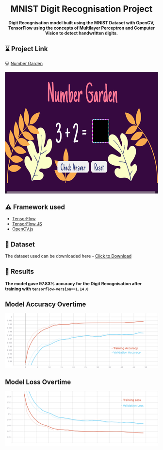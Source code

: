 <h1 align="center">MNIST Digit Recognisation Project</h1>

<div align= "center">
  <h4>Digit Recognisation model built using the MNIST Dataset with OpenCV, TensorFlow using the concepts of Multilayer Perceptron and Computer Vision to detect handwritten digits.</h4>
</div>

## :hourglass: Project Link
:computer: [Number Garden](https://rahul-025.github.io/number-garden)


<p align="center"><img src="https://github.com/Rahul-025/number-garden/blob/main/demo.png" width="700" height="400"></p>

## :warning: Framework used

- [TensorFlow](https://www.tensorflow.org/)
- [TensorFlow JS](https://www.tensorflow.org/js)
- [OpenCV.js](https://docs.opencv.org/3.4/d5/d10/tutorial_js_root.html)

## :file_folder: Dataset
The dataset used can be downloaded here - [Click to Download](https://drive.google.com/file/d/1u5H3FpJ1RbVHTb2apk8uqS7yxDm6y0MC/view?usp=sharing)

## :key: Results
#### The model gave 97.83% accuracy for the Digit Recognisation after training with <code>tensorflow-version==1.14.0</code>

## Model Accuracy Overtime
![](https://github.com/Rahul-025/number-garden/blob/main/model_performance/performance_accuracy.png)

## Model Loss Overtime
![](https://github.com/Rahul-025/number-garden/blob/main/model_performance/performance_loss.png)
